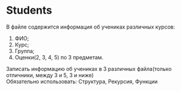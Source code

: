 # Students
В файле содержится информация об учениках различных курсов:  
1. ФИО;  
2. Курс;  
3. Группа; 
4. Оценки(2, 3, 4, 5) по 3 предметам.  

Записать информацию об учениках в 3 различных файла(только отличники, между 3 и 5, 3 и ниже)  
Обязательно использовать: Структура, Рекурсия, Функции
